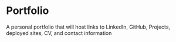 # Portfolio

A personal portfolio that will host links to LinkedIn, GitHub, Projects, deployed sites, CV, and contact information